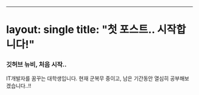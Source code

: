 ---

layout: single
title: "첫 포스트.. 시작합니다!"
===

### 깃허브 뉴비, 처음 시작..

IT개발자를 꿈꾸는 대학생입니다. 현재 군복무 중이고, 남은 기간동안 열심히 공부해보겠습니다..!!
